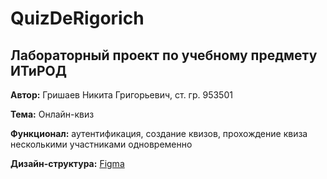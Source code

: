 # QuizDeRigorich

## Лабораторный проект по учебному предмету ИТиРОД

**Автор:** Гришаев Никита Григорьевич, ст. гр. 953501

**Тема:** Онлайн-квиз

**Функционал:** аутентификация, создание квизов, прохождение квиза несколькими участниками одновременно 

**Дизайн-структура:** [Figma](https://www.figma.com/file/dWTjMoSUF9QiHDXRfd6f3G/Quiz-de-Rigorich)
